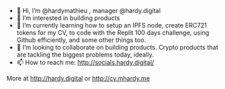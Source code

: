 - 👋 Hi, I’m @hardymathieu , manager @hardy.digital
- 👀 I’m interested in building products
- 🌱 I’m currently learning how to setup an IPFS node, create ERC721 tokens for my CV, to code with the Replit 100 days challenge, using Github efficiently, and some other things too.
- 💞️ I’m looking to collaborate on building products. Crypto products that are tackling the biggest problems today, ideally.
- 📫 How to reach me: http://socials.hardy.digital/ 

More at http://hardy.digital or http://cv.mhardy.me
